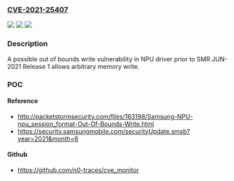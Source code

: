 ### [CVE-2021-25407](https://cve.mitre.org/cgi-bin/cvename.cgi?name=CVE-2021-25407)
![](https://img.shields.io/static/v1?label=Product&message=Samsung%20Mobile%20Devices&color=blue)
![](https://img.shields.io/static/v1?label=Version&message=P(9.0)%2C%20Q(10.0)%2C%20R(11.0)%20devices%20with%20Exynos9820%2C%209830%2C%20980%2C%202100%20chipsets%3C%20SMR%20JUN-2021%20Release%201%20&color=brighgreen)
![](https://img.shields.io/static/v1?label=Vulnerability&message=CWE-787%3A%20Out-of-bounds%20Write&color=brighgreen)

### Description

A possible out of bounds write vulnerability in NPU driver prior to SMR JUN-2021 Release 1 allows arbitrary memory write.

### POC

#### Reference
- http://packetstormsecurity.com/files/163198/Samsung-NPU-npu_session_format-Out-Of-Bounds-Write.html
- https://security.samsungmobile.com/securityUpdate.smsb?year=2021&month=6

#### Github
- https://github.com/n0-traces/cve_monitor

